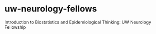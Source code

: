 # uw-neurology-fellows
Introduction to Biostatistics and Epidemiological Thinking: UW Neurology Fellowship
